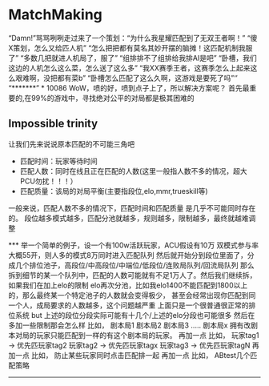 # MatchMaking
  “Damn!”骂骂咧咧走过来了一个策划：“为什么我星耀匹配到了无双王者啊！”
  “傻X策划，怎么又给匹人机”
  “怎么把把都有莫名其妙开摆的脑摊！这匹配机制我服了”
  “多数几把就进人机局了，服了”
  “组排排不了组排给我排AI是吧”
  “卧槽，我们这边的人机怎么这么菜，怎么送了这么多”
  “我XX赛季王者，这赛季怎么上起来这么艰难啊，没把都有菜b”
  “卧槽怎么匹配了这么久啊，这游戏是要死了吗”‘’
  “*******” * 10086
WoW，喷的好，喷到点子上了，所以解决方案呢？
首先最重要的,在99%的游戏中，寻找绝对公平的对局都是极其困难的

## Impossible trinity
让我们先来说说原本匹配的不可能三角吧
* 匹配时间：玩家等待时间
* 匹配人数：同时在线且正在匹配的人数(这里一般指人数不多的情况，超大PCU勿扰！！！）
* 匹配质量：该局的对局平衡(主要指段位,elo,mmr,trueskill等)

一般来说，匹配人数不多的情况下，匹配时间和匹配质量 是几乎不可能同时存在的。
段位越多模式越多，匹配分池就越多，规则越多，限制越多，最终就越难调整

*** 举一个简单的例子，设一个有100w活跃玩家，ACU假设有10万
双模式参与率大概55开，则人多的模式8万同时进入匹配队列
然后就开始分到段位里面了，分成几个排位池子，高段位/中高段位/中端位/低段位/连败局队列/回流局队列
那么拆到细节的某一个队列中，匹配的人数可能就有不足1万人了。然后我们继续拆，如果我们在加上elo的限制
elo再次分池，比如我elo1400不能匹配到1800以上的，那么最终某一个特定池子的人数就会变得极少，
甚至会经常出现你匹配到同一个人，成局要求的人数越多，这个问题越严重
上面只是一个很普通很正常的排位系统
but
上述的段位分段实际可能有十几个/上述的elo分段也可能很多
然后在多加一些限制那会怎么样
比如，
  剧本局1
  剧本局2
  剧本局3
  .....
  剧本局x
拥有改剧本对局的玩家只能匹配到一样的有这个剧本局的玩家。
再加一点
比如，
  玩家tag1 -> 优先匹玩家tag2
  玩家tag2 -> 优先匹玩家tagx
  玩家tag3 -> 优先匹玩家tagN
再加一点
比如，
  防止某些玩家同时点击匹配排一起
再加一点
比如，
  ABtest几个匹配策略
***

  

  





